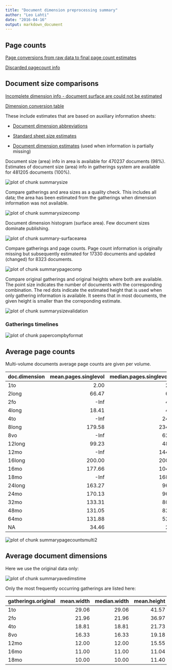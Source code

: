 ```yaml
---
title: "Document dimension preprocessing summary"
author: "Leo Lahti"
date: "2016-04-16"
output: markdown_document
---
```



## Page counts

[Page conversions from raw data to final page count estimates](https://raw.githubusercontent.com/rOpenGov/estc/master/inst/examples/output.tables/pagecount_conversion_nontrivial.csv)

<!--[Page conversions from raw data to final page count estimates with volume info](https://raw.githubusercontent.com/rOpenGov/estc/master/inst/examples/output.tables/page_conversion_table_full.csv)-->

[Discarded pagecount info](https://raw.githubusercontent.com/rOpenGov/estc/master/inst/examples/output.tables/pagecount_discarded.csv)



## Document size comparisons

[Incomplete dimension info - document surface are could not be estimated](https://raw.githubusercontent.com/rOpenGov/estc/master/inst/examples/output.tables/physical_dimension_incomplete.csv)

[Dimension conversion table](https://raw.githubusercontent.com/rOpenGov/estc/master/inst/examples/output.tables/conversions_physical_dimension.csv)


These include estimates that are based on auxiliary information sheets:

  * [Document dimension abbreviations](https://github.com/rOpenGov/bibliographica/blob/master/inst/extdata/document_size_abbreviations.csv)

  * [Standard sheet size estimates](https://github.com/rOpenGov/bibliographica/blob/master/inst/extdata/sheetsizes.csv)

  * [Document dimension estimates](https://github.com/rOpenGov/bibliographica/blob/master/inst/extdata/documentdimensions.csv) (used when information is partially missing)


  
<!--[Discarded dimension info](https://raw.githubusercontent.com/rOpenGov/estc/master/inst/examples/output.tables/dimensions_discarded.csv)-->

Document size (area) info in area is available for 470237 documents (98%). Estimates of document size (area) info in gatherings system are available for 481205 documents (100%). 

![plot of chunk summarysize](figure/summarysize-1.png)


Compare gatherings and area sizes as a quality check. This includes all data; the area has been estimated from the gatherings when dimension information was not available.

![plot of chunk summarysizecomp](figure/summarysizecomp-1.png)

Document dimension histogram (surface area). Few document sizes dominate publishing.

![plot of chunk summary-surfacearea](figure/summary-surfacearea-1.png)


Compare gatherings and page counts. Page count information is originally missing but subsequently estimated for 17330 documents and updated (changed) for 8323 documents. 


![plot of chunk summarypagecomp](figure/summarypagecomp-1.png)

Compare original gatherings and original heights where both are available. The point size indicates the number of documents with the corresponding combination. The red dots indicate the estimated height that is used when only gathering information is available. It seems that in most documents, the given height is smaller than the correponding estimate.

![plot of chunk summarysizevalidation](figure/summarysizevalidation-1.png)

### Gatherings timelines

![plot of chunk papercompbyformat](figure/papercompbyformat-1.png)

## Average page counts 

Multi-volume documents average page counts are given per volume.


|doc.dimension | mean.pages.singlevol| median.pages.singlevol| n.singlevol| mean.pages.multivol| median.pages.multivol| n.multivol| mean.pages.issue| median.pages.issue| n.issue|
|:-------------|--------------------:|----------------------:|-----------:|-------------------:|---------------------:|----------:|----------------:|------------------:|-------:|
|1to           |                 2.00|                      2|       15901|                  NA|                    NA|         NA|               NA|                 NA|      NA|
|2long         |                66.47|                      6|          38|               22.00|                 22.00|          5|            21.92|                 22|      13|
|2fo           |                 -Inf|                      4|       99053|              406.54|                500.00|       1359|            17.93|                 14|   25202|
|4long         |                18.41|                      4|          22|                  NA|                    NA|         NA|            22.25|                 20|       8|
|4to           |                 -Inf|                     24|      102049|               72.67|                 20.00|        895|            21.42|                 20|   59685|
|8long         |               179.58|                    234|          41|                1.33|                  1.33|          1|            20.00|                 16|       4|
|8vo           |                 -Inf|                     62|      167850|              284.24|                290.00|       7336|            28.37|                 28|   68255|
|12long        |                99.23|                     48|         266|               44.40|                 24.00|          6|            24.58|                 24|     135|
|12mo          |                 -Inf|                    144|       70801|              156.94|                155.17|       6903|            25.67|                 24|   16865|
|16long        |               200.00|                    200|           1|                  NA|                    NA|         NA|               NA|                 NA|      NA|
|16mo          |               177.66|                    104|        2377|              284.45|                292.00|         49|            25.97|                 28|     475|
|18mo          |                 -Inf|                    168|        2010|              196.89|                201.00|        261|            32.45|                 36|     220|
|24long        |               163.27|                     96|          82|                  NA|                    NA|         NA|            40.93|                 44|      15|
|24mo          |               170.13|                     96|        1872|              270.75|                270.75|         59|            29.12|                 24|     596|
|32mo          |               133.31|                     80|         749|                 NaN|                    NA|          1|            31.39|                 32|     199|
|48mo          |               131.05|                     82|          23|                  NA|                    NA|         NA|            34.00|                 32|       9|
|64mo          |               131.88|                     52|         129|              147.17|                147.00|          7|            30.00|                 32|      30|
|NA            |                34.46|                      2|       16995|               15.68|                 12.88|        247|            24.00|                 23|    3716|


![plot of chunk summarypagecountsmulti2](figure/summarypagecountsmulti2-1.png)


## Average document dimensions 

Here we use the original data only:

![plot of chunk summaryavedimstime](figure/summaryavedimstime-1.png)




Only the most frequently occurring gatherings are listed here:


|gatherings.original | mean.width| median.width| mean.height| median.height|   n|
|:-------------------|----------:|------------:|-----------:|-------------:|---:|
|1to                 |      29.06|        29.06|       41.57|         41.57|  28|
|2fo                 |      21.96|        21.96|       36.97|         36.97| 775|
|4to                 |      18.81|        18.81|       21.73|         21.73| 522|
|8vo                 |      16.33|        16.33|       19.18|         19.18| 668|
|12mo                |      12.00|        12.00|       15.55|         15.55| 107|
|16mo                |      11.00|        11.00|       11.04|         11.04|  23|
|18mo                |      10.00|        10.00|       11.40|         11.40|   5|

